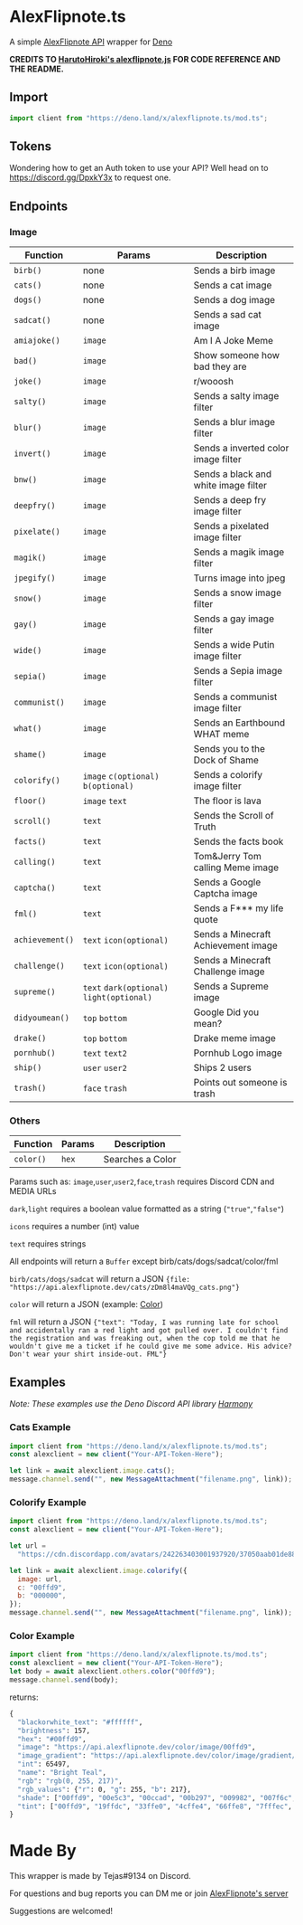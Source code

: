 # AlexFlipnote.ts

A simple [AlexFlipnote API](https://api.alexflipnote.dev) wrapper for [Deno](https://deno.land/)

**CREDITS TO [HarutoHiroki's alexflipnote.js](https://npmjs.com/package/alexflipnote.js) FOR CODE REFERENCE AND THE README.**

## Import

```ts
import client from "https://deno.land/x/alexflipnote.ts/mod.ts";
```

## Tokens

Wondering how to get an Auth token to use your API? Well head on to https://discord.gg/DpxkY3x to request one.

## Endpoints

### Image

| Function        | Params                                    | Description                          |
| --------------- | ----------------------------------------- | ------------------------------------ |
| `birb()`        | none                                      | Sends a birb image                   |
| `cats()`        | none                                      | Sends a cat image                    |
| `dogs()`        | none                                      | Sends a dog image                    |
| `sadcat()`      | none                                      | Sends a sad cat image                |
| `amiajoke()`    | `image`                                   | Am I A Joke Meme                     |
| `bad()`         | `image`                                   | Show someone how bad they are        |
| `joke()`        | `image`                                   | r/wooosh                             |
| `salty()`       | `image`                                   | Sends a salty image filter           |
| `blur()`        | `image`                                   | Sends a blur image filter            |
| `invert()`      | `image`                                   | Sends a inverted color image filter  |
| `bnw()`         | `image`                                   | Sends a black and white image filter |
| `deepfry()`     | `image`                                   | Sends a deep fry image filter        |
| `pixelate()`    | `image`                                   | Sends a pixelated image filter       |
| `magik()`       | `image`                                   | Sends a magik image filter           |
| `jpegify()`     | `image`                                   | Turns image into jpeg                |
| `snow()`        | `image`                                   | Sends a snow image filter            |
| `gay()`         | `image`                                   | Sends a gay image filter             |
| `wide()`        | `image`                                   | Sends a wide Putin image filter      |
| `sepia()`       | `image`                                   | Sends a Sepia image filter           |
| `communist()`   | `image`                                   | Sends a communist image filter       |
| `what()`        | `image`                                   | Sends an Earthbound WHAT meme        |
| `shame()`       | `image`                                   | Sends you to the Dock of Shame       |
| `colorify()`    | `image` `c(optional)` `b(optional)`       | Sends a colorify image filter        |
| `floor()`       | `image` `text`                            | The floor is lava                    |
| `scroll()`      | `text`                                    | Sends the Scroll of Truth            |
| `facts()`       | `text`                                    | Sends the facts book                 |
| `calling()`     | `text`                                    | Tom&Jerry Tom calling Meme image     |
| `captcha()`     | `text`                                    | Sends a Google Captcha image         |
| `fml()`         | `text`                                    | Sends a F\*\*\* my life quote        |
| `achievement()` | `text` `icon(optional)`                   | Sends a Minecraft Achievement image  |
| `challenge()`   | `text` `icon(optional)`                   | Sends a Minecraft Challenge image    |
| `supreme()`     | `text` `dark(optional)` `light(optional)` | Sends a Supreme image                |
| `didyoumean()`  | `top` `bottom`                            | Google Did you mean?                 |
| `drake()`       | `top` `bottom`                            | Drake meme image                     |
| `pornhub()`     | `text` `text2`                            | Pornhub Logo image                   |
| `ship()`        | `user` `user2`                            | Ships 2 users                        |
| `trash()`       | `face` `trash`                            | Points out someone is trash          |

### Others

| Function  | Params | Description      |
| --------- | ------ | ---------------- |
| `color()` | `hex`  | Searches a Color |

Params such as:
`image`,`user`,`user2`,`face`,`trash` requires Discord CDN and MEDIA URLs

`dark`,`light` requires a boolean value formatted as a string (`"true"`,`"false"`)

`icons` requires a number (int) value

`text` requires strings

All endpoints will return a `Buffer` except birb/cats/dogs/sadcat/color/fml

`birb/cats/dogs/sadcat` will return a JSON `{file: "https://api.alexflipnote.dev/cats/zDm8l4maVQg_cats.png"}`

`color` will return a JSON (example: [Color](https://github.com/HarutoHiroki/alexflipnote.js/blob/master/README.md#Color-Example))

`fml` will return a JSON `{"text": "Today, I was running late for school and accidentally ran a red light and got pulled over. I couldn't find the registration and was freaking out, when the cop told me that he wouldn't give me a ticket if he could give me some advice. His advice? Don't wear your shirt inside-out. FML"}`

## Examples

_Note: These examples use the Deno Discord API library [Harmony](https://github.com/harmonyland/harmony)_

### Cats Example

```js
import client from "https://deno.land/x/alexflipnote.ts/mod.ts";
const alexclient = new client("Your-API-Token-Here");

let link = await alexclient.image.cats();
message.channel.send("", new MessageAttachment("filename.png", link));
```

### Colorify Example

```js
import client from "https://deno.land/x/alexflipnote.ts/mod.ts";
const alexclient = new client("Your-API-Token-Here");

let url =
  "https://cdn.discordapp.com/avatars/242263403001937920/37050aab01de8806e4bc1e2b83983439.webp?size=1024";

let link = await alexclient.image.colorify({
  image: url,
  c: "00ffd9",
  b: "000000",
});
message.channel.send("", new MessageAttachment("filename.png", link));
```

### Color Example

```js
import client from "https://deno.land/x/alexflipnote.ts/mod.ts";
const alexclient = new client("Your-API-Token-Here");
let body = await alexclient.others.color("00ffd9");
message.channel.send(body);
```

returns:

```cmd
{
  "blackorwhite_text": "#ffffff",
  "brightness": 157,
  "hex": "#00ffd9",
  "image": "https://api.alexflipnote.dev/color/image/00ffd9",
  "image_gradient": "https://api.alexflipnote.dev/color/image/gradient/00ffd9",
  "int": 65497,
  "name": "Bright Teal",
  "rgb": "rgb(0, 255, 217)",
  "rgb_values": {"r": 0, "g": 255, "b": 217},
  "shade": ["00ffd9", "00e5c3", "00ccad", "00b297", "009982", "007f6c", "006556", "004c41", "00322b", "001915", "000000"],
  "tint": ["00ffd9", "19ffdc", "33ffe0", "4cffe4", "66ffe8", "7fffec", "99ffef", "b2fff3", "ccfff7", "e5fffb", "FFFFFF"]
}
```

# Made By

This wrapper is made by Tejas#9134 on Discord.

For questions and bug reports you can DM me or join [AlexFlipnote's server](https://discord.gg/alexflipnote)

Suggestions are welcomed!
